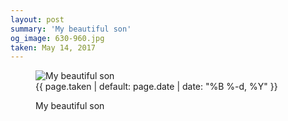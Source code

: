 ```yaml
---
layout: post
summary: 'My beautiful son'
og_image: 630-960.jpg
taken: May 14, 2017
---
```


<figure class="post" data-src="{{ site.assets_url }}/{{ page.og_image }}">
<img alt="My beautiful son" sizes="(min-width: 700px) 50vw, calc(100vw - 2rem)" src="{{ site.assets_url }}/630-480.jpg" srcset="{{ site.assets_url }}/630-240.jpg 240w, {{ site.assets_url }}/630-480.jpg 480w, {{ site.assets_url }}/630-720.jpg 720w, {{ site.assets_url }}/630-960.jpg 960w"/>
<figcaption>
<time>{{ page.taken | default: page.date | date: "%B %-d, %Y" }}</time>
<p>My beautiful son</p>
</figcaption>
</figure>

